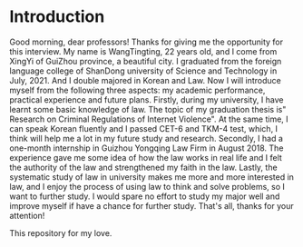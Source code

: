 # Introduction

Good morning, dear professors!
Thanks for giving me the opportunity for this interview. My name is WangTingting, 22 years old, and I come from XingYi of GuiZhou province, a beautiful city. I graduated from the foreign language college of ShanDong university of Science and Technology in July, 2021. And I double majored in Korean and Law. Now I will introduce myself from the following three aspects: my academic performance, practical experience and future plans.
Firstly, during my university, I have learnt some basic knowledge of law. The topic of my graduation thesis is" Research on Criminal Regulations of Internet Violence". At the same time, I can speak Korean fluently and I passed CET-6 and TKM-4 test, which, I think will help me a lot in my future study and research.
Secondly, I had a one-month internship in Guizhou Yongqing Law Firm in August 2018. The experience gave me some idea of how the law works in real life and I felt the authority of the law and strengthened my faith in the law.
Lastly, the systematic study of law in university makes me more and more interested in law, and I enjoy the process of using law to think and solve problems, so I want to further study. I would spare no effort to study my major well and improve myself if have a chance for further study.
That's all, thanks for your attention!

This repository for my love.
